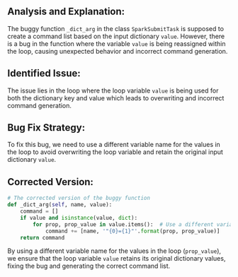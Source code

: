 ## Analysis and Explanation:
The buggy function `_dict_arg` in the class `SparkSubmitTask` is supposed to create a command list based on the input dictionary `value`. However, there is a bug in the function where the variable `value` is being reassigned within the loop, causing unexpected behavior and incorrect command generation.

## Identified Issue:
The issue lies in the loop where the loop variable `value` is being used for both the dictionary key and value which leads to overwriting and incorrect command generation.

## Bug Fix Strategy:
To fix this bug, we need to use a different variable name for the values in the loop to avoid overwriting the loop variable and retain the original input dictionary `value`.

## Corrected Version:
```python
# The corrected version of the buggy function
def _dict_arg(self, name, value):
    command = []
    if value and isinstance(value, dict):
        for prop, prop_value in value.items():  # Use a different variable name for values
            command += [name, '"{0}={1}"'.format(prop, prop_value)]
    return command
```

By using a different variable name for the values in the loop (`prop_value`), we ensure that the loop variable `value` retains its original dictionary values, fixing the bug and generating the correct command list.